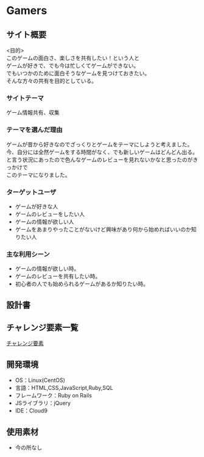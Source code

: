 # Gamers

## サイト概要
<目的>  
このゲームの面白さ、楽しさを共有したい！という人と  
ゲームが好きで、でも今は忙しくてゲームができない。  
でもいつかのために面白そうなゲームを見つけておきたい。  
そんな方々の共有を目的としている。

### サイトテーマ
ゲーム情報共有、収集

### テーマを選んだ理由
ゲームが昔から好きなのでざっくりとゲームをテーマにしようと考えました。  
今、自分には全然ゲームをする時間がなく、でも新しいゲームはどんどん出る。  
と言う状況にあったので色んなゲームのレビューを見れないかなと思ったのがきっかけで  
このテーマになりました。

### ターゲットユーザ
- ゲームが好きな人  
- ゲームのレビューをしたい人  
- ゲームの情報が欲しい人  
- ゲームをあまりやったことがないけど興味があり何から始めればいいのか知りたい人  

### 主な利用シーン
- ゲームの情報が欲しい時。  
- ゲームのレビューを共有したい時。  
- 初心者の人でも始められるゲームがあるか知りたい時。  

## 設計書


## チャレンジ要素一覧
[チャレンジ要素](https://docs.google.com/spreadsheets/d/1919nOuIIJKoRVtUPZWjbwPMxBIQki-DnLUec0ft2EHE/edit#gid=0)

## 開発環境
- OS：Linux(CentOS)
- 言語：HTML,CSS,JavaScript,Ruby,SQL
- フレームワーク：Ruby on Rails
- JSライブラリ：jQuery
- IDE：Cloud9

## 使用素材
- 今の所なし